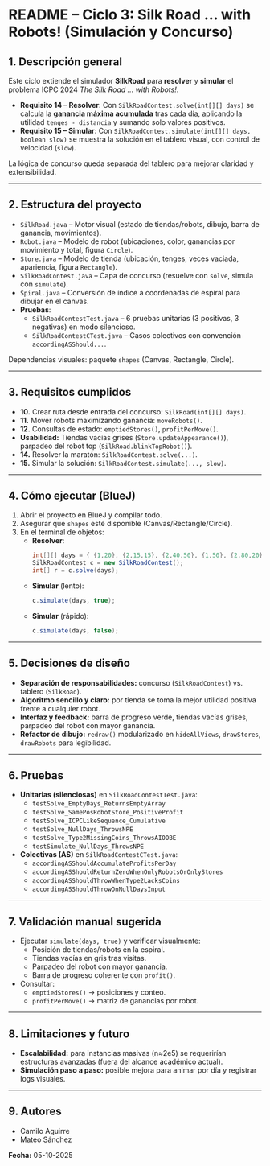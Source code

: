 # README – Ciclo 3: Silk Road … with Robots! (Simulación y Concurso)

## 1. Descripción general
Este ciclo extiende el simulador **SilkRoad** para **resolver** y **simular** el problema ICPC 2024 *The Silk Road … with Robots!*.

- **Requisito 14 – Resolver**: Con `SilkRoadContest.solve(int[][] days)` se calcula la **ganancia máxima acumulada** tras cada día, aplicando la utilidad `tenges - distancia` y sumando solo valores positivos.
- **Requisito 15 – Simular**: Con `SilkRoadContest.simulate(int[][] days, boolean slow)` se muestra la solución en el tablero visual, con control de velocidad (`slow`).

La lógica de concurso queda separada del tablero para mejorar claridad y extensibilidad.

---

## 2. Estructura del proyecto
- `SilkRoad.java` – Motor visual (estado de tiendas/robots, dibujo, barra de ganancia, movimientos).
- `Robot.java` – Modelo de robot (ubicaciones, color, ganancias por movimiento y total, figura `Circle`).
- `Store.java` – Modelo de tienda (ubicación, tenges, veces vaciada, apariencia, figura `Rectangle`).
- `SilkRoadContest.java` – Capa de concurso (resuelve con `solve`, simula con `simulate`).
- `Spiral.java` – Conversión de índice a coordenadas de espiral para dibujar en el canvas.
- **Pruebas**:
  - `SilkRoadContestTest.java` – 6 pruebas unitarias (3 positivas, 3 negativas) en modo silencioso.
  - `SilkRoadContestCTest.java` – Casos colectivos con convención `accordingASShould...`.

Dependencias visuales: paquete `shapes` (Canvas, Rectangle, Circle).

---

## 3. Requisitos cumplidos
- **10.** Crear ruta desde entrada del concurso: `SilkRoad(int[][] days)`.
- **11.** Mover robots maximizando ganancia: `moveRobots()`.
- **12.** Consultas de estado: `emptiedStores()`, `profitPerMove()`.
- **Usabilidad:** Tiendas vacías grises (`Store.updateAppearance()`), parpadeo del robot top (`SilkRoad.blinkTopRobot()`).
- **14.** Resolver la maratón: `SilkRoadContest.solve(...)`.
- **15.** Simular la solución: `SilkRoadContest.simulate(..., slow)`.

---

## 4. Cómo ejecutar (BlueJ)
1. Abrir el proyecto en BlueJ y compilar todo.
2. Asegurar que `shapes` esté disponible (Canvas/Rectangle/Circle).
3. En el terminal de objetos:
   - **Resolver**:
     ```java
     int[][] days = { {1,20}, {2,15,15}, {2,40,50}, {1,50}, {2,80,20}, {2,70,30} };
     SilkRoadContest c = new SilkRoadContest();
     int[] r = c.solve(days);
     ```
   - **Simular** (lento):
     ```java
     c.simulate(days, true);
     ```
   - **Simular** (rápido):
     ```java
     c.simulate(days, false);
     ```

---

## 5. Decisiones de diseño
- **Separación de responsabilidades:** concurso (`SilkRoadContest`) vs. tablero (`SilkRoad`).
- **Algoritmo sencillo y claro:** por tienda se toma la mejor utilidad positiva frente a cualquier robot.
- **Interfaz y feedback:** barra de progreso verde, tiendas vacías grises, parpadeo del robot con mayor ganancia.
- **Refactor de dibujo:** `redraw()` modularizado en `hideAllViews`, `drawStores`, `drawRobots` para legibilidad.

---

## 6. Pruebas
- **Unitarias (silenciosas)** en `SilkRoadContestTest.java`:
  - `testSolve_EmptyDays_ReturnsEmptyArray`
  - `testSolve_SamePosRobotStore_PositiveProfit`
  - `testSolve_ICPCLikeSequence_Cumulative`
  - `testSolve_NullDays_ThrowsNPE`
  - `testSolve_Type2MissingCoins_ThrowsAIOOBE`
  - `testSimulate_NullDays_ThrowsNPE`
- **Colectivas (AS)** en `SilkRoadContestCTest.java`:
  - `accordingASShouldAccumulateProfitsPerDay`
  - `accordingASShouldReturnZeroWhenOnlyRobotsOrOnlyStores`
  - `accordingASShouldThrowWhenType2LacksCoins`
  - `accordingASShouldThrowOnNullDaysInput`

---

## 7. Validación manual sugerida
- Ejecutar `simulate(days, true)` y verificar visualmente:
  - Posición de tiendas/robots en la espiral.
  - Tiendas vacías en gris tras visitas.
  - Parpadeo del robot con mayor ganancia.
  - Barra de progreso coherente con `profit()`.
- Consultar:
  - `emptiedStores()` → posiciones y conteo.
  - `profitPerMove()` → matriz de ganancias por robot.

---

## 8. Limitaciones y futuro
- **Escalabilidad:** para instancias masivas (n≈2e5) se requerirían estructuras avanzadas (fuera del alcance académico actual).
- **Simulación paso a paso:** posible mejora para animar por día y registrar logs visuales.

---

## 9. Autores
- Camilo Aguirre
- Mateo Sánchez

**Fecha:** 05-10-2025
